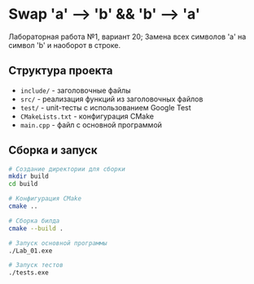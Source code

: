 # Swap 'a' --> 'b' && 'b' --> 'a'
Лабораторная работа №1, вариант 20; Замена всех символов 'a' на символ 'b' и наоборот в строке.

## Структура проекта

- `include/` - заголовочные файлы
- `src/` - реализация функций из заголовочных файлов
- `test/` - unit-тесты с использованием Google Test
- `CMakeLists.txt` - конфигурация CMake
- `main.cpp` - файл с основной программой

## Сборка и запуск

```bash
# Создание директории для сборки
mkdir build
cd build

# Конфигурация CMake
cmake ..

# Сборка билда
cmake --build .

# Запуск основной программы
./Lab_01.exe

# Запуск тестов
./tests.exe
